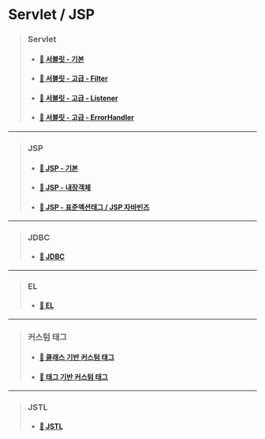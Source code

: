 # Servlet / JSP

>	### Servlet
>
>	* #### [:camel: 서블릿 - 기본](https://github.com/Chocobe/JSP_practice/tree/master/edu/src/com/edu/test "서블릿 - 기본")
>
>	* #### [:camel: 서블릿 - 고급 - Filter](https://github.com/Chocobe/JSP_practice/tree/master/edu/src/com/edu/filter "고급 - Filter")
>
>	* #### [:camel: 서블릿 - 고급 - Listener](https://github.com/Chocobe/JSP_practice/tree/master/edu/src/com/edu/listener "고급 - Listener")
>
>	* #### [:camel: 서블릿 - 고급 - ErrorHandler](https://github.com/Chocobe/JSP_practice/tree/master/edu/src/com/edu/erorrHandler "고급 - ErrorHandler")

---

>	### JSP
>
>	* #### [:camel: JSP - 기본](https://github.com/Chocobe/JSP_practice/tree/master/edu/WebContent/jsp_basic)
>
>	* #### [:camel: JSP - 내장객체](https://github.com/Chocobe/JSP_practice/tree/master/edu/WebContent/innerObject)
>
>	* #### [:camel: JSP - 표준액션태그 / JSP 자바빈즈](https://github.com/Chocobe/JSP_practice/tree/master/edu/WebContent/standardActionTag)

---

>	### JDBC
>
>	* #### [:camel: JDBC](https://github.com/Chocobe/JSP_practice/tree/master/edu/WebContent/database)

---

>	### EL
>
>	* #### [:camel: EL](https://github.com/Chocobe/JSP_practice/tree/master/edu/WebContent/EL)

---

>	### 커스텀 태그
>
>	* #### [:camel: 클래스 기반 커스텀 태그](https://github.com/Chocobe/JSP_practice/tree/master/edu/WebContent/customTag)
>
>	* #### [:camel: 태그 기반 커스텀 태그](https://github.com/Chocobe/JSP_practice/tree/master/edu/WebContent/WEB-INF/tags)

---

>	### JSTL
>
>	* #### [:camel: JSTL](https://github.com/Chocobe/JSP_practice/tree/master/edu/WebContent/JSTL)